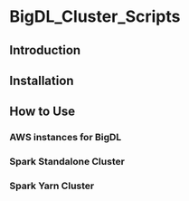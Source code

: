 # BigDL_Cluster_Scripts

## Introduction

## Installation

## How to Use

### AWS instances for BigDL 

### Spark Standalone Cluster

### Spark Yarn Cluster